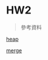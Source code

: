 # HW2
> 參考資料

[heap](http://alrightchiu.github.io/SecondRound/comparison-sort-heap-sortdui-ji-pai-xu-fa.html)

[merge](http://alrightchiu.github.io/SecondRound/comparison-sort-merge-sorthe-bing-pai-xu-fa.html)
